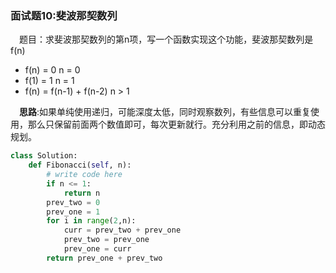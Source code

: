 ### 面试题10:斐波那契数列

&emsp;题目：求斐波那契数列的第n项，写一个函数实现这个功能，斐波那契数列是f(n)
+ f(n) = 0 n = 0
+ f(1) = 1 n = 1
+ f(n) = f(n-1) + f(n-2) n > 1

&emsp;**思路**:如果单纯使用递归，可能深度太低，同时观察数列，有些信息可以重复使用，那么只保留前面两个数值即可，每次更新就行。充分利用之前的信息，即动态规划。


```python
class Solution:
    def Fibonacci(self, n):
        # write code here
        if n <= 1:
            return n 
        prev_two = 0
        prev_one = 1
        for i in range(2,n):
            curr = prev_two + prev_one
            prev_two = prev_one
            prev_one = curr
        return prev_one + prev_two
```
